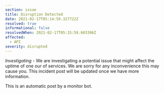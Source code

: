 ```yaml
---
section: issue
title: Disruption Detected
date: 2021-02-17T05:14:59.327722Z
resolved: true
informational: false
resolvedWhen: 2021-02-17T05:15:59.603396Z
affected:
  - API
severity: disrupted
---
```

*Investigating* - We are investigating a potential issue that might affect the uptime of one our of services. We are sorry for any inconvenience this may cause you. This incident post will be updated once we have more information.

This is an automatic post by a monitor bot.
        